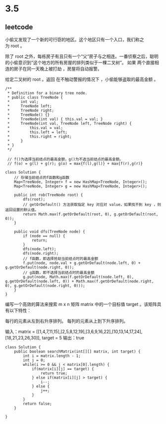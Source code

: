 # 3.5
## leetcode

小偷又发现了一个新的可行窃的地区。这个地区只有一个入口，我们称之为 root 。

除了 root 之外，每栋房子有且只有一个“父“房子与之相连。一番侦察之后，聪明的小偷意识到“这个地方的所有房屋的排列类似于一棵二叉树”。 如果 两个直接相连的房子在同一天晚上被打劫 ，房屋将自动报警。

给定二叉树的 root 。返回 在不触动警报的情况下 ，小偷能够盗取的最高金额 。


```
/**
 * Definition for a binary tree node.
 * public class TreeNode {
 *     int val;
 *     TreeNode left;
 *     TreeNode right;
 *     TreeNode() {}
 *     TreeNode(int val) { this.val = val; }
 *     TreeNode(int val, TreeNode left, TreeNode right) {
 *         this.val = val;
 *         this.left = left;
 *         this.right = right;
 *     }
 * }
 */
 
 // f()为选择当前结点的最高金额，g()为不选当前结点的最高金额。
 // f(o) = g(l) + g(r); g(o) = max{f(l),g(l)} + max{f(r),g(r)}

class Solution {
    // 存储当前结点的f函数和g函数
    Map<TreeNode, Integer> f = new HashMap<TreeNode, Integer>(); 
    Map<TreeNode, Integer> g = new HashMap<TreeNode, Integer>();

    public int rob(TreeNode root) {
        dfs(root);
        // getOrDefault() 方法获取指定 key 对应对 value，如果找不到 key ，则返回设置的默认值。
        return Math.max(f.getOrDefault(root, 0), g.getOrDefault(root, 0));
    }

    public void dfs(TreeNode node) {
        if (node == null) {
            return;
        }
        dfs(node.left);
        dfs(node.right);
        // f函数，即选择抢劫当前结点时的最高金额
        f.put(node, node.val + g.getOrDefault(node.left, 0) + g.getOrDefault(node.right, 0));
        // g函数，即不选择当前结点时的最高金额
        g.put(node, Math.max(f.getOrDefault(node.left, 0), g.getOrDefault(node.left, 0)) + Math.max(f.getOrDefault(node.right, 0), g.getOrDefault(node.right, 0)));
    }
}
```

编写一个高效的算法来搜索 m x n 矩阵 matrix 中的一个目标值 target 。该矩阵具有以下特性：

每行的元素从左到右升序排列。
每列的元素从上到下升序排列。


输入：matrix = [[1,4,7,11,15],[2,5,8,12,19],[3,6,9,16,22],[10,13,14,17,24],[18,21,23,26,30]], target = 5
输出：true


```
class Solution {
    public boolean searchMatrix(int[][] matrix, int target) {
        int i = matrix.length - 1;
        int j = 0;
        while(i >= 0 && j < matrix[0].length) {
            if(matrix[i][j] == target) {
                return true;
            } else if(matrix[i][j] > target) {
                i--;
            } else {
                j++;
            }
        }
        return false;
    }

}
```